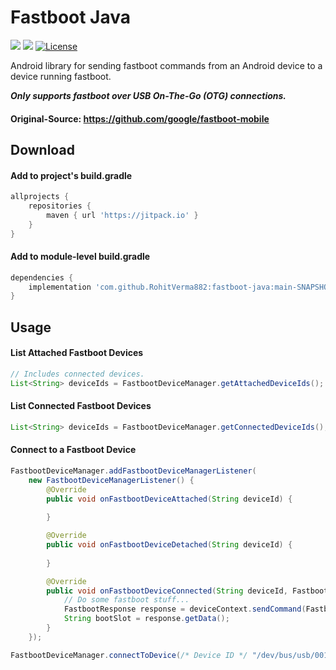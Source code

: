# Fastboot Java
[![](https://img.shields.io/badge/Minimum%20Sdk-24-2196F3)](https://github.com/RohitVermaOP/fastboot-java)
[![](https://jitpack.io/v/RohitVermaOP/RLottie-Android.svg)](https://jitpack.io/#RohitVermaOP/fastboot-java)
[![License](https://img.shields.io/badge/License-Apache_2.0-blue.svg)](./LICENSE)

Android library for sending fastboot commands from an Android device to a device running fastboot.

***Only supports fastboot over USB On-The-Go (OTG) connections.***

#### Original-Source: https://github.com/google/fastboot-mobile

## Download

#### Add to project's build.gradle
```gradle
allprojects {
    repositories {
        maven { url 'https://jitpack.io' }
    }
}
```

#### Add to module-level build.gradle
```gradle
dependencies {
    implementation 'com.github.RohitVerma882:fastboot-java:main-SNAPSHOT'
}
```

## Usage
#### List Attached Fastboot Devices
```java
// Includes connected devices.
List<String> deviceIds = FastbootDeviceManager.getAttachedDeviceIds();
```

#### List Connected Fastboot Devices
```java
List<String> deviceIds = FastbootDeviceManager.getConnectedDeviceIds();
```

#### Connect to a Fastboot Device
```java
FastbootDeviceManager.addFastbootDeviceManagerListener(
    new FastbootDeviceManagerListener() {
        @Override
        public void onFastbootDeviceAttached(String deviceId) {
            
        }

        @Override
        public void onFastbootDeviceDetached(String deviceId) {
            
        }

        @Override
        public void onFastbootDeviceConnected(String deviceId, FastbootDeviceContext deviceContext) {
            // Do some fastboot stuff...
            FastbootResponse response = deviceContext.sendCommand(FastbootCommand.getVar("current-slot"));
            String bootSlot = response.getData();
        }
    });

FastbootDeviceManager.connectToDevice(/* Device ID */ "/dev/bus/usb/001/002");
```
